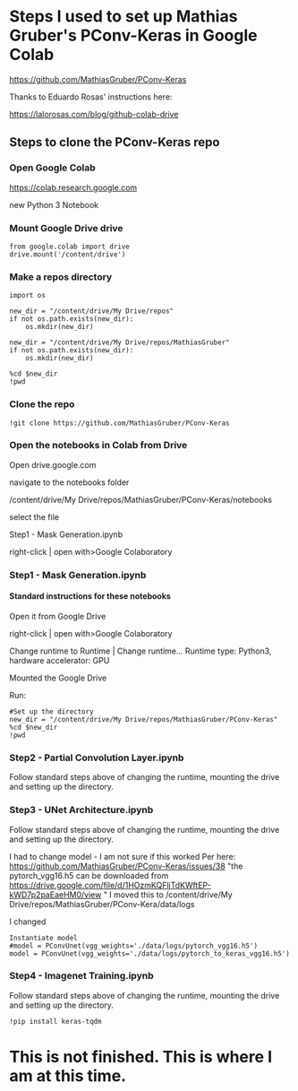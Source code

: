 # Steps I used to set up Mathias Gruber's PConv-Keras in Google Colab
 
https://github.com/MathiasGruber/PConv-Keras  
 
Thanks to Eduardo Rosas' instructions here:
 
https://lalorosas.com/blog/github-colab-drive
 
## Steps to clone the PConv-Keras repo
 
### Open Google Colab
https://colab.research.google.com

new Python 3 Notebook
 
### Mount Google Drive drive

```
from google.colab import drive
drive.mount('/content/drive')
```

### Make a repos directory

```
import os

new_dir = "/content/drive/My Drive/repos"
if not os.path.exists(new_dir):
    os.mkdir(new_dir)

new_dir = "/content/drive/My Drive/repos/MathiasGruber"
if not os.path.exists(new_dir):
    os.mkdir(new_dir)

%cd $new_dir
!pwd
```

### Clone the repo

```
!git clone https://github.com/MathiasGruber/PConv-Keras
```

### Open the notebooks in Colab from Drive
Open drive.google.com

navigate to the notebooks folder

/content/drive/My Drive/repos/MathiasGruber/PConv-Keras/notebooks

select the file

Step1 - Mask Generation.ipynb

right-click | open with>Google Colaboratory

### Step1 - Mask Generation.ipynb


#### Standard instructions for these notebooks
Open it from Google Drive

right-click | open with>Google Colaboratory

Change runtime to Runtime | Change runtime... Runtime type: Python3, hardware accelerator: GPU

Mounted the Google Drive

Run:

```
#Set up the directory
new_dir = "/content/drive/My Drive/repos/MathiasGruber/PConv-Keras"
%cd $new_dir
!pwd
```

### Step2 - Partial Convolution Layer.ipynb
Follow standard steps above of changing the runtime, mounting the drive and setting up the directory.

### Step3 - UNet Architecture.ipynb
Follow standard steps above of changing the runtime, mounting the drive and setting up the directory.

I had to change model - I am not sure if this worked
Per here: https://github.com/MathiasGruber/PConv-Keras/issues/38
"the pytorch_vgg16.h5 can be downloaded from https://drive.google.com/file/d/1HOzmKQFljTdKWftEP-kWD7p2paEaeHM0/view "
I moved this to /content/drive/My Drive/repos/MathiasGruber/PConv-Kera/data/logs

I changed

```
Instantiate model
#model = PConvUnet(vgg_weights='./data/logs/pytorch_vgg16.h5')
model = PConvUnet(vgg_weights='./data/logs/pytorch_to_keras_vgg16.h5')
```

### Step4 - Imagenet Training.ipynb
Follow standard steps above of changing the runtime, mounting the drive and setting up the directory.

```
!pip install keras-tqdm
```

# This is not finished.  This is where I am at this time.
